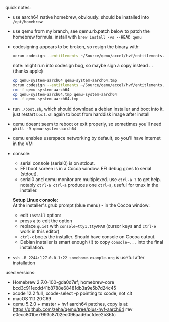 quick notes:

* use aarch64 native homebrew, obviously. should be installed into `/opt/homebrew`
* use qemu from my branch, see qemu.rb.patch below to patch the homebrew formula. install with `brew install -vs --HEAD qemu`
* codesigning appears to be broken, so resign the binary with:
   ```sh
   xcrun codesign --entitlements ~/Source/qemu/accel/hvf/entitlements.plist --force -s - qemu-system-aarch64
   ```
   note: might run into codesign bug, so maybe sign a copy instead ... (thanks apple)
   ```sh
   cp qemu-system-aarch64 qemu-system-aarch64.tmp
   xcrun codesign --entitlements ~/Source/qemu/accel/hvf/entitlements.plist --force -s - qemu-system-aarch64
   rm -f qemu-system-aarch64
   cp qemu-system-aarch64.tmp qemu-system-aarch64
   rm -f qemu-system-aarch64.tmp
   ```
* run `./boot.sh`, which should download a debian installer and boot into it. just restart `boot.sh` again to boot from harddisk image after install
* qemu doesnt seem to reboot or exit properly, so sometimes you'll need `pkill -9 qemu-system-aarch64`
* qemu enables userspace networking by default, so you'll have internet in the VM
* console:
   - serial console (serial0) is on stdout.
   - EFI boot screen is in a Cocoa window. EFI debug goes to serial (stdout).
   - serial0 and qemu monitor are multiplexed. use `ctrl-a ?` to get help. notably `ctrl-a ctrl-a` produces one `ctrl-a`, useful for tmux in the installer.

   **Setup Linux console:** \
   At the installer's grub prompt (blue menu) - in the Cocoa window:
   * edit `Install` option:
   * press `e` to edit the option
   * replace `quiet` with `console=tty1,ttyAMA0` (cursor keys and `ctrl-e` work in this editor)
   * `ctrl-x` boots the installer. Should have console on Cocoa output.
   * Debian installer is smart enough (!) to copy `console=...` into the final installation.
* `ssh -R 2244:127.0.0.1:22 somehome.example.org` is useful after installation


used versions:
* Homebrew 2.7.0-100-gda0d7ef; homebrew-core bcd3c911ecdd41b8788e68481db3a9e5b7d24c45
* xcode 12.2 full, xcode-select -p pointing to xcode, not clt
* macOS 11.1 20C69
* qemu 5.2.0 + master + hvf aarch64 patches, copy is at https://github.com/zeha/qemu/tree/plus-hvf-aarch64 rev e0ecc801be7993c8702ec096aad6bcfdee2b86fc
